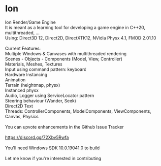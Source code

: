 # Ion
Ion Render/Game Engine<br>
It is meant as a learning tool for developing a game engine in C++20, multithreaded, ...<br>
Using: Direct3D 12, Direct2D, DirectXTK12, NVidia Physx 4.1, FMOD 2.01.10<br>
<br>
Current Features:<br>
Multiple Windows & Canvases with multithreaded rendering<br>
Scenes - Objects - Components (Model, View, Controller)<br>
Materials, Meshes, Textures<br>
Input using command pattern: keyboard<br>
Hardware Instancing<br>
Animation<br>
Terrain (heightmap, physx) <br>
Instanced physx<br>
Audio, Logger using ServiceLocator pattern<br>
Steering behaviour (Wander, Seek)<br>
Direct2D Text<br>
Threads: ControllerComponents, ModelComponents, ViewComponents, Canvas, Physics<br>
<br>
You can upvote enhancements in the Github Issue Tracker<br>
<br>
https://discord.gg/72Xbv5Rwfa<br>
<br>
You'll need Windows SDK 10.0.19041.0 to build<br>
<br>
Let me know if you're interested in contributing<br>